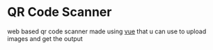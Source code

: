 # QR Code Scanner

web based qr code scanner made using [vue](https://github.com/vuejs) that u can use to upload images and get the output
